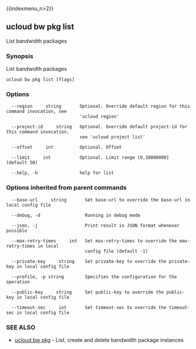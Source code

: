 {{indexmenu_n>2}}

## ucloud bw pkg list

List bandwidth packages

### Synopsis

List bandwidth packages

```
ucloud bw pkg list [flags]
```

### Options

```
  --region     string       Optional. Override default region for this command invocation, see
                            'ucloud region' 

  --project-id     string   Optional. Override default project-id for this command invocation,
                            see 'ucloud project list' 

  --offset     int          Optional. Offset 

  --limit     int           Optional. Limit range [0,10000000] (default 50) 

  --help, -h                help for list 

```

### Options inherited from parent commands

```
  --base-url     string       Set base-url to override the base-url in local config file 

  --debug, -d                 Running in debug mode 

  --json, -j                  Print result in JSON format whenever possible 

  --max-retry-times     int   Set max-retry-times to override the max-retry-times in local
                              config file (default -1) 

  --private-key     string    Set private-key to override the private-key in local config file 

  --profile, -p string        Specifies the configuration for the operation 

  --public-key     string     Set public-key to override the public-key in local config file 

  --timeout-sec     int       Set timeout-sec to override the timeout-sec in local config file 

```

### SEE ALSO

* [ucloud bw pkg](developer/cli/cmd/ucloud/bw/pkg)	 - List, create and delete bandwidth package instances

